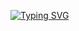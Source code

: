

[![Typing SVG](https://readme-typing-svg.demolab.com/?lines=BrainChemist+here!;Contact+me+zackariaebouargan@gmail.com+++++++++++++++++++++)](https://git.io/typing-svg)
